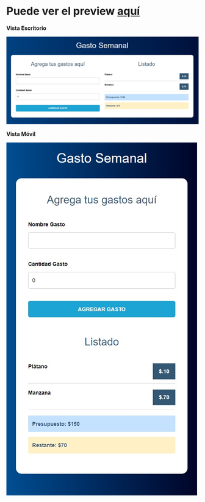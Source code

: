 # Puede ver el preview [aquí](https://jerson100.github.io/gastoSemanalReatcJs/)

**Vista Escritorio**

![Vista de la página en versión de escritorio](public/imgs/desktop.jpg)

**Vista Móvil**

![Vista de la página en versión móvil](public/imgs/mobile.jpg)
